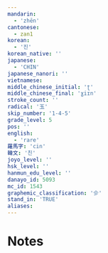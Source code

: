 ```yaml
---
mandarin:
  - 'zhēn'
cantonese:
  - zan1
korean:
  - '진'
korean_native: ''
japanese:
  - 'CHIN'
japanese_nanori: ''
vietnamese:
middle_chinese_initial: 'ʈ'
middle_chinese_final: 'ɣiɪn'
stroke_count: ''
radical: '玉'
skip_number: '1-4-5'
grade_level: 5
pos: ''
english:
  - 'rare'
羅馬字: 'cin'
韓文: '친'
joyo_level: ''
hsk_level: ''
hanmun_edu_level: ''
danayo_id: 5093
mc_id: 1543
graphemic_classification: '㐱'
stand_in: 'TRUE'
aliases:
---
```


# Notes
